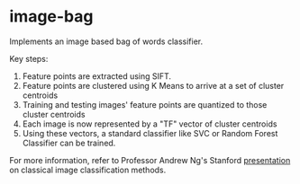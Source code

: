 image-bag
=========

Implements an image based bag of words classifier.

Key steps:

1. Feature points are extracted using SIFT.
2. Feature points are clustered using K Means to arrive at a set of cluster centroids
3. Training and testing images' feature points are quantized to those cluster centroids
4. Each image is now represented by a "TF" vector of cluster centroids
5. Using these vectors, a standard classifier like SVC or Random Forest Classifier can be trained.


For more information, refer to Professor Andrew Ng's Stanford [presentation](https://www.google.com/url?sa=t&rct=j&q=&esrc=s&source=web&cd=2&ved=0CDEQFjAB&url=http%3A%2F%2Fufldl.stanford.edu%2Feccv10-tutorial%2Feccv10_tutorial_part1.ppt&ei=dCYjU7LmIce-rgew7YGoDg&usg=AFQjCNEfYuybXqJhtGCE6balyOQyr3TOsA&cad=rja) on classical image classification methods.
